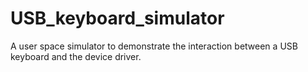 # USB_keyboard_simulator
A user space simulator to demonstrate the interaction between a USB keyboard and the device driver.
